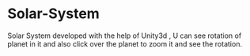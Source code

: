 # Solar-System
Solar System developed with the help of Unity3d , U can see rotation of planet in it and also click over the planet to zoom it and see the rotation.
